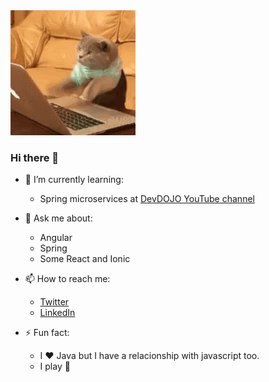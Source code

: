 <img src="https://github.com/maykon-oliveira/maykon-oliveira/blob/master/.github/tenor.gif">

### Hi there 👋

- 🌱 I’m currently learning:
    - Spring microservices at [DevDOJO YouTube channel](https://www.youtube.com/playlist?list=PL62G310vn6nH_iMQoPMhIlK_ey1npyUUl)

- 💬 Ask me about:
    - Angular
    - Spring
    - Some React and Ionic
- 📫 How to reach me:
    - [Twitter](https://twitter.com/Maykon_850)
    - [LinkedIn](https://www.linkedin.com/in/maykon-oliveira/)

- ⚡ Fun fact:
    - I :heart: Java but I have a relacionship with javascript too.
    - I play :guitar:
